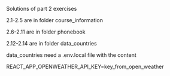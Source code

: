 Solutions of part 2 exercises

2.1-2.5 are in folder course_information

2.6-2.11 are in folder phonebook

2.12-2.14 are in folder data_countries

data_countries need a .env.local file with the content

REACT_APP_OPENWEATHER_API_KEY=key_from_open_weather